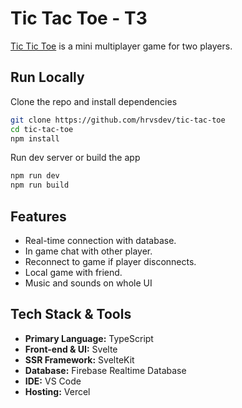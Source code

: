 # Tic Tac Toe - T3

[Tic Tic Toe](https://t3.hrvs.me) is a mini multiplayer game for two players.

## Run Locally

Clone the repo and install dependencies

```bash
git clone https://github.com/hrvsdev/tic-tac-toe
cd tic-tac-toe
npm install
```
Run dev server or build the app

```bash
npm run dev
npm run build
```


## Features

- Real-time connection with database.
- In game chat with other player.
- Reconnect to game if player disconnects.
- Local game with friend.
- Music and sounds on whole UI


## Tech Stack & Tools

- **Primary Language:** TypeScript
- **Front-end & UI:** Svelte
- **SSR Framework:** SvelteKit
- **Database:** Firebase Realtime Database
- **IDE:** VS Code
- **Hosting:** Vercel
